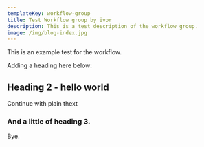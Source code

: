 ```yaml
---
templateKey: workflow-group
title: Test Workflow group by ivor
description: This is a test description of the workflow group.
image: /img/blog-index.jpg
---
```

This is an example test for the workflow. 

Adding a heading here below:

## Heading 2 - hello world





Continue with plain thext

### And a little of heading 3.









Bye.
